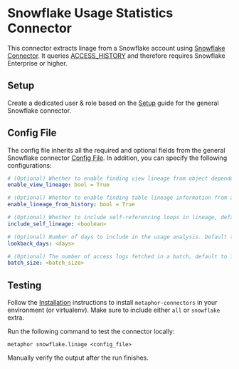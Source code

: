 # Snowflake Usage Statistics Connector

This connector extracts linage from a Snowflake account using [Snowflake Connector](https://docs.snowflake.com/en/user-guide/python-connector.html). It queries [ACCESS_HISTORY](https://docs.snowflake.com/en/sql-reference/account-usage/access_history.html) and therefore requires Snowflake Enterprise or higher.

## Setup

Create a dedicated user & role based on the [Setup](../README.md#Setup) guide for the general Snowflake connector.

## Config File

The config file inherits all the required and optional fields from the general Snowflake connector [Config File](../README.md#config-file). In addition, you can specify the following configurations:

```yaml
# (Optional) Whether to enable finding view lineage from object dependencies, default True.
enable_view_lineage: bool = True

# (Optional) Whether to enable finding table lineage information from access history and query history, default True.
enable_lineage_from_history: bool = True

# (Optional) Whether to include self-referencing loops in lineage, default False (exclude self loop)
include_self_lineage: <boolean>

# (Optional) Number of days to include in the usage analysis. Default to 7.
lookback_days: <days>

# (Optional) The number of access logs fetched in a batch, default to 100000 
batch_size: <batch_size>
```

## Testing

Follow the [Installation](../../README.md) instructions to install `metaphor-connectors` in your environment (or virtualenv). Make sure to include either `all` or `snowflake` extra.

Run the following command to test the connector locally:

```shell
metaphor snowflake.linage <config_file>
```

Manually verify the output after the run finishes.
